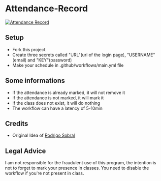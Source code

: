 # Attendance-Record

[![Attendance Record](https://github.com/DylanPerdigao/Attendance-Record/actions/workflows/main.yml/badge.svg)](https://github.com/DylanPerdigao/Attendance-Record/actions/workflows/main.yml)

## Setup
  - Fork this project
  - Create three secrets called "URL"(url of the login page), "USERNAME"(email) and "KEY"(password)
  - Make your schedule in .github/workflows/main.yml file

## Some informations
  - If the attendance is already marked, it will not remove it
  - If the attendance is not marked, it will mark it
  - If the class does not exist, it will do nothing
  - The workflow can have a latency of 5-10min

## Credits
  - Original Idea of [Rodrigo Sobral](https://github.com/RodrigoSobral2000)

## Legal Advice
I am not responsible for the fraudulent use of this program, the intention is not to forget to mark your presence in classes. You need to disable the workflow if you're not present in class.
